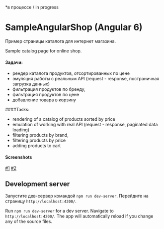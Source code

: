 *в процессе / in progress

# SampleAngularShop (Angular 6)
Пример страницы каталога для интернет магазина. 

Sample catalog page for online shop.
#### Задачи:
- рендер каталога продуктов, отсортированных по цене
- эмуляция работы с реальным API (request - response, постраничная загрузка данных)
- фильтрация продуктов по бренду,
- фильтрация продуктов по цене
- добавление товара в корзину

####Tasks:
- rendering of a catalog of products sorted by price
- emulation of working with real API (request - response, paginated data loading)
- filtering products by brand,
- filtering products by price
- adding products to cart

#### Screenshots
[#1](https://luzina.pro/wp-content/uploads/2018/10/Screenshot_20181022_115414.png)
[#2](https://luzina.pro/wp-content/uploads/2018/10/Screenshot_20181022_120247.png)

## Development server

Запустите дев-сервер командой `npm run dev-server`. Перейдите на страницу `http://localhost:4200/`.

Run `npm run dev-server` for a dev server. Navigate to `http://localhost:4200/`. The app will automatically reload if you change any of the source files.
